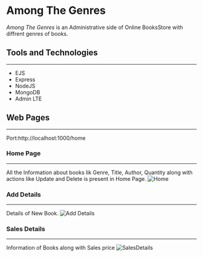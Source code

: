 # Among The Genres
*Among The Genres* is an Administrative side of Online BooksStore with diffrent genres of books.


## Tools and Technologies ##
- - - -
* EJS
* Express
* NodeJS
* MongoDB
* Admin LTE

## Web Pages ##
- - - -
Port:http://localhost:1000/home

### Home Page ###
- - - -
All the Information about books lik Genre, Title, Author, Quantity along with actions like Update and Delete is present in Home Page.
![Home](https://user-images.githubusercontent.com/63037509/118347157-94076d00-b55e-11eb-8b30-ccb728521a9b.png)

### Add Details ###
- - - -
Details of New Book.
![Add Details](https://user-images.githubusercontent.com/63037509/118347200-00826c00-b55f-11eb-983a-29d0d68c6153.png)


### Sales Details ###
- - - -
Information of Books along with Sales price
![SalesDetails](https://user-images.githubusercontent.com/63037509/118347222-2a3b9300-b55f-11eb-9c01-4536616f43b7.png)



